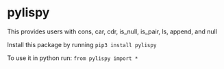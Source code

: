 # pylispy
This provides users with cons, car, cdr, is_null, is_pair, ls, append, and null


Install this package by running
`pip3 install pylispy`

To use it in python run:
`from pylispy import *`
